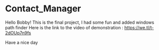 # Contact_Manager
Hello Bobby!
This is the final project, I had some fun and added windows path finder
Here is the link to the video of demonstration :
https://we.tl/t-2dOUp7n9fs

Have a nice day
